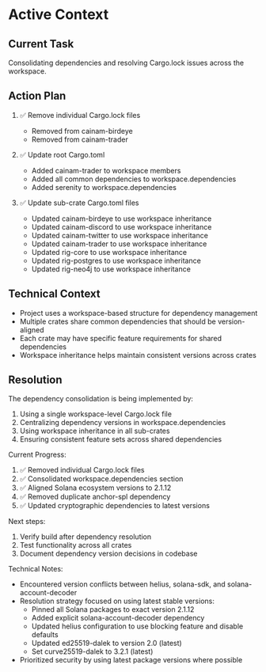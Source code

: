 # Active Context

## Current Task

Consolidating dependencies and resolving Cargo.lock issues across the workspace.

## Action Plan

1. ✅ Remove individual Cargo.lock files
   - Removed from cainam-birdeye
   - Removed from cainam-trader

2. ✅ Update root Cargo.toml
   - Added cainam-trader to workspace members
   - Added all common dependencies to workspace.dependencies
   - Added serenity to workspace.dependencies

3. ✅ Update sub-crate Cargo.toml files
   - Updated cainam-birdeye to use workspace inheritance
   - Updated cainam-discord to use workspace inheritance
   - Updated cainam-twitter to use workspace inheritance
   - Updated cainam-trader to use workspace inheritance
   - Updated rig-core to use workspace inheritance
   - Updated rig-postgres to use workspace inheritance
   - Updated rig-neo4j to use workspace inheritance

## Technical Context

- Project uses a workspace-based structure for dependency management
- Multiple crates share common dependencies that should be version-aligned
- Each crate may have specific feature requirements for shared dependencies
- Workspace inheritance helps maintain consistent versions across crates

## Resolution

The dependency consolidation is being implemented by:

1. Using a single workspace-level Cargo.lock file
2. Centralizing dependency versions in workspace.dependencies
3. Using workspace inheritance in all sub-crates
4. Ensuring consistent feature sets across shared dependencies

Current Progress:

1. ✅ Removed individual Cargo.lock files
2. ✅ Consolidated workspace.dependencies section
3. ✅ Aligned Solana ecosystem versions to 2.1.12
4. ✅ Removed duplicate anchor-spl dependency
5. ✅ Updated cryptographic dependencies to latest versions

Next steps:

1. Verify build after dependency resolution
2. Test functionality across all crates
3. Document dependency version decisions in codebase

Technical Notes:

- Encountered version conflicts between helius, solana-sdk, and solana-account-decoder
- Resolution strategy focused on using latest stable versions:
  - Pinned all Solana packages to exact version 2.1.12
  - Added explicit solana-account-decoder dependency
  - Updated helius configuration to use blocking feature and disable defaults
  - Updated ed25519-dalek to version 2.0 (latest)
  - Set curve25519-dalek to 3.2.1 (latest)
- Prioritized security by using latest package versions where possible
